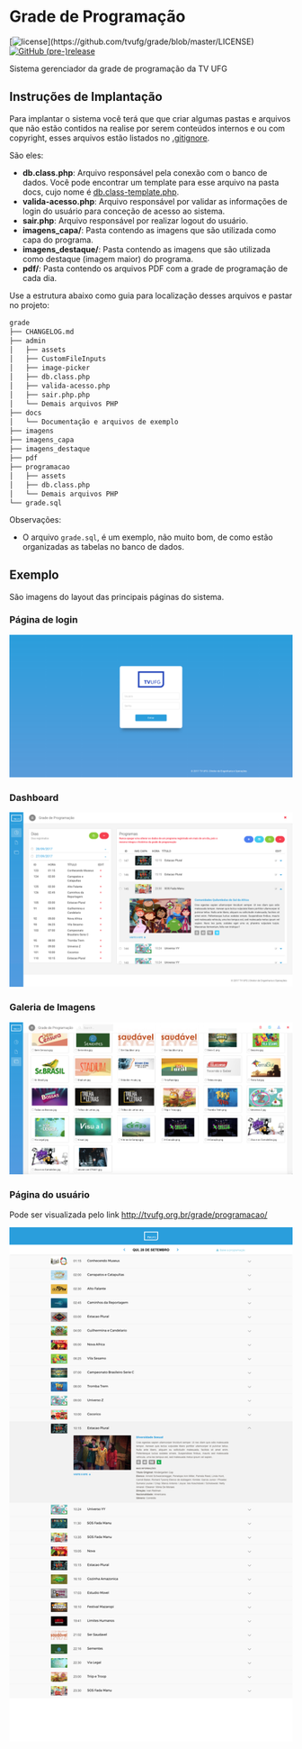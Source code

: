 # Grade de Programação
[![license](https://img.shields.io/github/license/tvufg/grade.svg?)](https://github.com/tvufg/grade/blob/master/LICENSE)
[![GitHub (pre-)release](https://img.shields.io/github/release/tvufg/grade/all.svg)](https://github.com/tvufg/grade/releases/)

Sistema gerenciador da grade de programação da TV UFG

## Instruções de Implantação

Para implantar o sistema você terá que que criar algumas pastas e arquivos que não estão contidos na realise por serem conteúdos internos e ou com copyright, esses arquivos estão listados no [.gitignore](https://github.com/tvufg/grade/blob/master/.gitignore).

São eles:
* **db.class.php**: Arquivo responsável pela conexão com o banco de dados. Você pode encontrar um template para esse arquivo na pasta docs, cujo nome é [db.class-template.php](https://github.com/tvufg/grade/blob/master/docs/db.class-template.php "Template para db.class.php").
* **valida-acesso.php**: Arquivo responsável por validar as informações de login do usuário para conceção de acesso ao sistema.
* **sair.php**: Arquivo responsável por realizar logout do usuário.
* **imagens_capa/**: Pasta contendo as imagens que são utilizada como capa do programa.
* **imagens_destaque/**: Pasta contendo as imagens que são utilizada como destaque (imagem maior) do programa.
* **pdf/**: Pasta contendo os arquivos PDF com a grade de programação de cada dia.

Use a estrutura abaixo como guia para localização desses arquivos e pastar no projeto:

```
grade
├── CHANGELOG.md
├── admin
│   ├── assets
│   ├── CustomFileInputs
│   ├── image-picker
│   ├── db.class.php
│   ├── valida-acesso.php
│   ├── sair.php.php
│   └── Demais arquivos PHP
├── docs
│   └── Documentação e arquivos de exemplo
├── imagens
├── imagens_capa
├── imagens_destaque
├── pdf
├── programacao
│   ├── assets
│   ├── db.class.php
│   └── Demais arquivos PHP
└── grade.sql
```

Observações:
* O arquivo ```grade.sql```, é um exemplo, não muito bom, de como estão organizadas as tabelas no banco de dados.

## Exemplo

São imagens do layout das principais páginas do sistema.

### Página de login

![login-page](https://github.com/tvufg/grade/blob/master/docs/login-page.png "LOGIN-PAGE")

### Dashboard

![dashboard](https://github.com/tvufg/grade/blob/master/docs/dashboard.png "DASHBOARD")

### Galeria de Imagens

![gallery](https://github.com/tvufg/grade/blob/master/docs/gallery.png "GALLERY")

### Página do usuário

Pode ser visualizada pelo link http://tvufg.org.br/grade/programacao/

![user-page](https://github.com/tvufg/grade/blob/master/docs/user-page.png "USER-PAGE")
